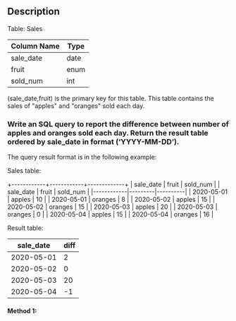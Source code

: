 ## Description

Table: Sales

| Column Name | Type |
| ----------- | ---- |
| sale_date   | date |
| fruit       | enum |
| sold_num    | int  |

(sale_date,fruit) is the primary key for this table.
This table contains the sales of "apples" and "oranges" sold each day.

### Write an SQL query to report the difference between number of apples and oranges sold each day. Return the result table ordered by sale_date in format (‘YYYY-MM-DD’).

The query result format is in the following example:

Sales table:

+------------+------------+-------------+
| sale_date | fruit | sold_num |
| sale_date | fruit | sold_num |
|------------|---------|----------|
| 2020-05-01 | apples | 10 |
| 2020-05-01 | oranges | 8 |
| 2020-05-02 | apples | 15 |
| 2020-05-02 | oranges | 15 |
| 2020-05-03 | apples | 20 |
| 2020-05-03 | oranges | 0 |
| 2020-05-04 | apples | 15 |
| 2020-05-04 | oranges | 16 |

Result table:

| sale_date  | diff |
| ---------- | ---- |
| 2020-05-01 | 2    |
| 2020-05-02 | 0    |
| 2020-05-03 | 20   |
| 2020-05-04 | -1   |

#### Method 1:

```sql

```
